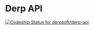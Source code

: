 # Derp API

[ ![Codeship Status for derpsoft/derp-api](https://app.codeship.com/projects/d662b9d0-f729-0134-d393-5afe1c9d74d4/status?branch=develop)](https://app.codeship.com/projects/210648)
